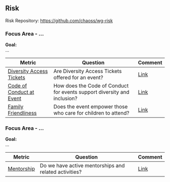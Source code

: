 ## Risk
Risk Repository: https://github.com/chaoss/wg-risk

### Focus Area - ...

**Goal:**  
...

| **Metric** | **Question** | **Comment**
|---|---|---|
[Diversity Access Tickets](https://chaoss.community/release-prototype-diversity-access-tickets/) | Are Diversity Access Tickets offered for an event? | [Link]()
[Code of Conduct at Event](https://chaoss.community/release-prototype-code-of-conduct-at-event/) | How does the Code of Conduct for events support diversity and inclusion? | [Link]()
[Family Friendliness](https://chaoss.community/release-prototype-family-friendliness/) | Does the event empower those who care for children to attend? | [Link]()

### Focus Area - ...

**Goal:**  
...

**Metric** | **Question** |**Comment**
---|---|---|
[Mentorship](https://chaoss.community/release-prototype-mentorship/) | Do we have active mentorships and related activities? | [Link]()
